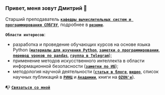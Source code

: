 ### Привет, меня зовут Дмитрий 👋

Старший преподаватель [**`кафедры вычислительных систем и программирования СПбГЭУ`**](http://infosec.spb.ru/), подробнее в [**`резюме`**](https://docs.google.com/document/d/1XyaOcvlJ9--P_5gDNXIsANjdgLpnijuKj-Lea0ENFxc/edit?usp=sharing).

**`Области интересов`**:
- разработка и проведение обучающих курсов на основе языка Python ([**`материалы для изучения Python`**](https://dfedorov.spb.ru/python3/), [**`заметки о программировании`**](http://blog.dfedorov.spb.ru/tags/programmirovanie/), [**`перевод уроков по pandas`**](https://dfedorov.spb.ru/pandas/), [**`группа в Telegram`**](https://t.me/init_python));
- применение методов искусственного интеллекта в области информационной безопасности ([**`заметки по ИБ`**](http://blog.dfedorov.spb.ru/tags/infosec/));
- методология научной деятельности ([**`статьи в блоге`**](http://blog.dfedorov.spb.ru/tags/metodologiya-nauchnyh-issledovaniy/), [**`видео`**](https://youtu.be/p9yIzN3-K5E), список научных публикаций в [**`РИНЦ`**](http://elibrary.ru/author_items.asp?authorid=460093) и [**`Академии`**](https://scholar.google.com/citations?hl=ru&user=L6k7jPoAAAAJ), книги на [**`OZON'е`**](https://www.ozon.ru/product/programmirovanie-na-yazyke-vysokogo-urovnya-python-177783809/)).

📭 [**`Связаться со мной`**](https://t.me/dm_fedorov)
